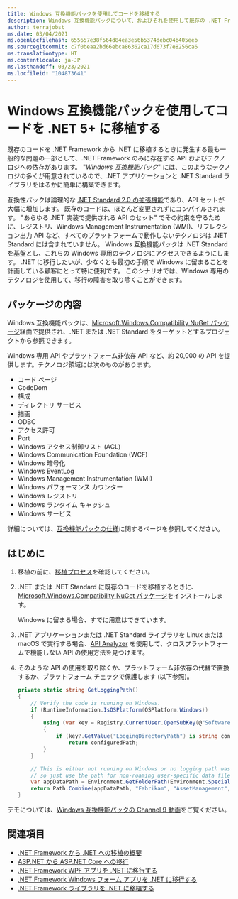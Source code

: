 ```yaml
---
title: Windows 互換機能パックを使用してコードを移植する
description: Windows 互換機能パックについて、およびそれを使用して既存の .NET Framework コードを .NET 5 および .NET Core 3.1 に移植する方法について説明します。
author: terrajobst
ms.date: 03/04/2021
ms.openlocfilehash: 655657e38f564d84ea3e56b5374debc04b405eeb
ms.sourcegitcommit: c7f0beaa2bd66ebca86362ca17d673f7e8256ca6
ms.translationtype: HT
ms.contentlocale: ja-JP
ms.lasthandoff: 03/23/2021
ms.locfileid: "104873641"
---
```

# <a name="use-the-windows-compatibility-pack-to-port-code-to-net-5"></a>Windows 互換機能パックを使用してコードを .NET 5+ に移植する

既存のコードを .NET Framework から .NET に移植するときに発生する最も一般的な問題の一部として、.NET Framework のみに存在する API およびテクノロジへの依存があります。 "*Windows 互換機能パック*" には、このようなテクノロジの多くが用意されているので、.NET アプリケーションと .NET Standard ライブラリをはるかに簡単に構築できます。

互換性パックは論理的な [.NET Standard 2.0 の拡張機能](../whats-new/dotnet-core-2-0.md#api-changes-and-library-support)であり、API セットが大幅に増加します。 既存のコードは、ほとんど変更されずにコンパイルされます。 "あらゆる .NET 実装で提供される API のセット" でその約束を守るために、レジストリ、Windows Management Instrumentation (WMI)、リフレクション出力 API など、すべてのプラットフォームで動作しないテクノロジは .NET Standard には含まれていません。 Windows 互換機能パックは .NET Standard を基盤とし、これらの Windows 専用のテクノロジにアクセスできるようにします。 .NET に移行したいが、少なくとも最初の手順で Windows に留まることを計画している顧客にとって特に便利です。 このシナリオでは、Windows 専用のテクノロジを使用して、移行の障害を取り除くことができます。

## <a name="package-contents"></a>パッケージの内容

Windows 互換機能パックは、[Microsoft.Windows.Compatibility NuGet パッケージ](https://www.nuget.org/packages/Microsoft.Windows.Compatibility)経由で提供され、.NET または .NET Standard をターゲットとするプロジェクトから参照できます。

Windows 専用 API やプラットフォーム非依存 API など、約 20,000 の API を提供します。テクノロジ領域には次のものがあります。

- コード ページ
- CodeDom
- 構成
- ディレクトリ サービス
- 描画
- ODBC
- アクセス許可
- Port
- Windows アクセス制御リスト (ACL)
- Windows Communication Foundation (WCF)
- Windows 暗号化
- Windows EventLog
- Windows Management Instrumentation (WMI)
- Windows パフォーマンス カウンター
- Windows レジストリ
- Windows ランタイム キャッシュ
- Windows サービス

詳細については、[互換機能パックの仕様](https://github.com/dotnet/designs/blob/main/accepted/2018/compat-pack/compat-pack.md)に関するページを参照してください。

## <a name="get-started"></a>はじめに

1. 移植の前に、[移植プロセス](index.md)を確認してください。

2. .NET または .NET Standard に既存のコードを移植するときに、[Microsoft.Windows.Compatibility NuGet パッケージ](https://www.nuget.org/packages/Microsoft.Windows.Compatibility)をインストールします。

   Windows に留まる場合、すでに用意はできています。

3. .NET アプリケーションまたは .NET Standard ライブラリを Linux または macOS で実行する場合、[API Analyzer](../../standard/analyzers/api-analyzer.md) を使用して、クロスプラットフォームで機能しない API の使用方法を見つけます。

4. そのような API の使用を取り除くか、プラットフォーム非依存の代替で置換するか、プラットフォーム チェックで保護します (以下参照)。

    ```csharp
    private static string GetLoggingPath()
    {
        // Verify the code is running on Windows.
        if (RuntimeInformation.IsOSPlatform(OSPlatform.Windows))
        {
            using (var key = Registry.CurrentUser.OpenSubKey(@"Software\Fabrikam\AssetManagement"))
            {
                if (key?.GetValue("LoggingDirectoryPath") is string configuredPath)
                    return configuredPath;
            }
        }

        // This is either not running on Windows or no logging path was configured,
        // so just use the path for non-roaming user-specific data files.
        var appDataPath = Environment.GetFolderPath(Environment.SpecialFolder.LocalApplicationData);
        return Path.Combine(appDataPath, "Fabrikam", "AssetManagement", "Logging");
    }
    ```

デモについては、[Windows 互換機能パックの Channel 9 動画](https://channel9.msdn.com/Events/Connect/2017/T123)をご覧ください。

## <a name="see-also"></a>関連項目

- [.NET Framework から .NET への移植の概要](index.md)
- [ASP.NET から ASP.NET Core への移行](/aspnet/core/migration/proper-to-2x)
- [.NET Framework WPF アプリを .NET に移行する](/dotnet/desktop/wpf/migration/convert-project-from-net-framework?view=netdesktop-5.0&preserve-view=true)
- [.NET Framework Windows フォーム アプリを .NET に移行する](/dotnet/desktop/winforms/migration/?view=netdesktop-5.0&preserve-view=true)
- [.NET Framework ライブラリを .NET に移植する](libraries.md)
